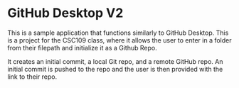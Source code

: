 <h1>GitHub Desktop V2</h1>

This is a sample application that functions similarly to GitHub Desktop. This is a project for the CSC109 class, where it allows the user to enter in a folder from their filepath and initialize it as a Github Repo.

It creates an initial commit, a local Git repo, and a remote GitHub repo. An initial commit is pushed to the repo and the user is then provided with the link to their repo.